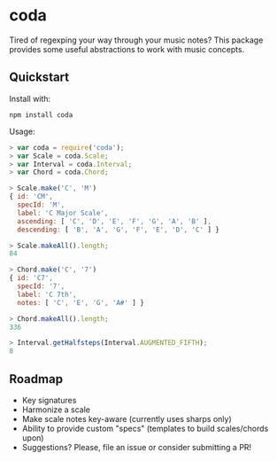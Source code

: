 # coda

Tired of regexping your way through your music notes? This package provides some useful abstractions to work with music concepts.

## Quickstart

Install with:

```
npm install coda
```

Usage:

```javascript
> var coda = require('coda');
> var Scale = coda.Scale;
> var Interval = coda.Interval;
> var Chord = coda.Chord;

> Scale.make('C', 'M')
{ id: 'CM',
  specId: 'M',
  label: 'C Major Scale',
  ascending: [ 'C', 'D', 'E', 'F', 'G', 'A', 'B' ],
  descending: [ 'B', 'A', 'G', 'F', 'E', 'D', 'C' ] }

> Scale.makeAll().length;
84

> Chord.make('C', '7')
{ id: 'C7',
  specId: '7',
  label: 'C 7th',
  notes: [ 'C', 'E', 'G', 'A#' ] }

> Chord.makeAll().length;
336

> Interval.getHalfsteps(Interval.AUGMENTED_FIFTH);
8
```

## Roadmap

* Key signatures
* Harmonize a scale
* Make scale notes key-aware (currently uses sharps only)
* Ability to provide custom "specs" (templates to build scales/chords upon)
* Suggestions? Please, file an issue or consider submitting a PR!
